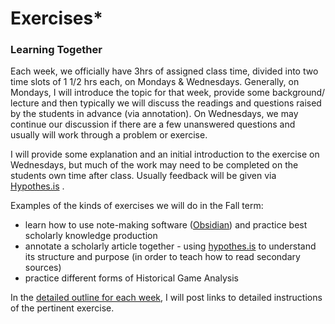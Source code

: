 # Exercises\*

### Learning Together

Each week, we officially have 3hrs of assigned class time, divided into two time slots of 1 1/2 hrs each, on Mondays & Wednesdays. Generally, on Mondays, I will introduce the topic for that week, provide some background/ lecture and then typically we will discuss the readings and questions raised by the students in advance (via annotation). On Wednesdays, we may continue our discussion if there are a few unanswered questions and usually will work through a problem or exercise.&#x20;

I will provide some explanation and an initial introduction to the exercise on Wednesdays, but much of the work may need to be completed on the students own time after class. Usually feedback will be given via [Hypothes.is](../../../digital-tools/hypothes.is.md) .

Examples of the kinds of exercises we will do in the Fall term:

* learn how to use note-making software ([Obsidian](../../../digital-tools/obsidian/)) and practice best scholarly knowledge production
* annotate a scholarly article together - using [hypothes.is](../../../digital-tools/hypothes.is.md) to understand its structure and purpose (in order to teach how to read secondary sources)&#x20;
* practice different forms of Historical Game Analysis

In the [detailed outline for each week](../../../schedule/detailed-schedule.md), I will post links to detailed instructions of the pertinent exercise.
